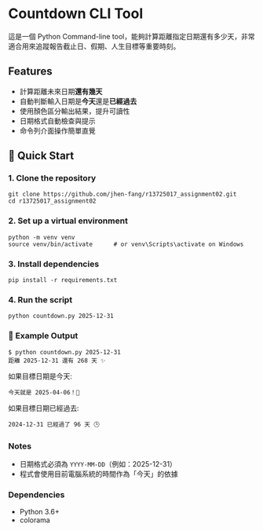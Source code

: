 # Countdown CLI Tool 

這是一個 Python Command-line tool，能夠計算距離指定日期還有多少天，非常適合用來追蹤報告截止日、假期、人生目標等重要時刻。

## Features

- 計算距離未來日期**還有幾天**
- 自動判斷輸入日期是**今天**還是**已經過去**
- 使用顏色區分輸出結果，提升可讀性
- 日期格式自動檢查與提示
- 命令列介面操作簡單直覺

## 🚀 Quick Start

### 1. Clone the repository

```
git clone https://github.com/jhen-fang/r13725017_assignment02.git
cd r13725017_assignment02
```

### 2. Set up a virtual environment

```
python -m venv venv
source venv/bin/activate      # or venv\Scripts\activate on Windows
```

### 3. Install dependencies

```
pip install -r requirements.txt
```

### 4. Run the script

```
python countdown.py 2025-12-31
```

### 📌 Example Output

```
$ python countdown.py 2025-12-31
距離 2025-12-31 還有 268 天 ✨
```

如果目標日期是今天:

```
今天就是 2025-04-06！🎉
```

如果目標日期已經過去:

```
2024-12-31 已經過了 96 天 🕒
```

### Notes

- 日期格式必須為 `YYYY-MM-DD`（例如：2025-12-31）
- 程式會使用目前電腦系統的時間作為「今天」的依據

### Dependencies

- Python 3.6+
- colorama
